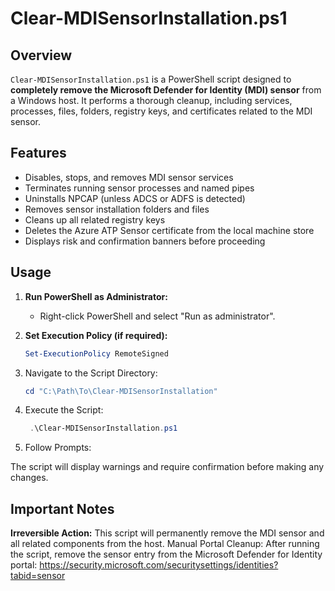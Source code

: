 # Clear-MDISensorInstallation.ps1

## Overview

`Clear-MDISensorInstallation.ps1` is a PowerShell script designed to **completely remove the Microsoft Defender for Identity (MDI) sensor** from a Windows host. It performs a thorough cleanup, including services, processes, files, folders, registry keys, and certificates related to the MDI sensor.

## Features

- Disables, stops, and removes MDI sensor services
- Terminates running sensor processes and named pipes
- Uninstalls NPCAP (unless ADCS or ADFS is detected)
- Removes sensor installation folders and files
- Cleans up all related registry keys
- Deletes the Azure ATP Sensor certificate from the local machine store
- Displays risk and confirmation banners before proceeding

## Usage

1. **Run PowerShell as Administrator:**
   - Right-click PowerShell and select "Run as administrator".

2. **Set Execution Policy (if required):**
   ```powershell
   Set-ExecutionPolicy RemoteSigned
3. Navigate to the Script Directory:
    ```powershell
   cd "C:\Path\To\Clear-MDISensorInstallation"
4. Execute the Script:
   ```powershell
    .\Clear-MDISensorInstallation.ps1
5. Follow Prompts:

The script will display warnings and require confirmation before making any changes.

## Important Notes
**Irreversible Action:** This script will permanently remove the MDI sensor and all related components from the host.
Manual Portal Cleanup: After running the script, remove the sensor entry from the Microsoft Defender for Identity portal:
https://security.microsoft.com/securitysettings/identities?tabid=sensor
